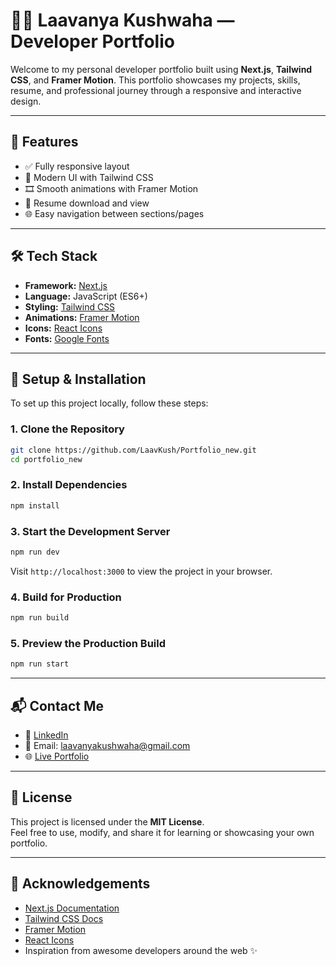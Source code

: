 # 🧑‍💻 Laavanya Kushwaha — Developer Portfolio

Welcome to my personal developer portfolio built using **Next.js**, **Tailwind CSS**, and **Framer Motion**. This portfolio showcases my projects, skills, resume, and professional journey through a responsive and interactive design.

---

## 🚀 Features

- ✅ Fully responsive layout  
- 🎨 Modern UI with Tailwind CSS  
- 🎞️ Smooth animations with Framer Motion  
- 📄 Resume download and view  
- 🌐 Easy navigation between sections/pages  

---

## 🛠️ Tech Stack

- **Framework:** [Next.js](https://nextjs.org/)
- **Language:** JavaScript (ES6+)
- **Styling:** [Tailwind CSS](https://tailwindcss.com/)
- **Animations:** [Framer Motion](https://www.framer.com/motion/)
- **Icons:** [React Icons](https://react-icons.github.io/react-icons/)
- **Fonts:** [Google Fonts](https://fonts.google.com/)

---

## 🔧 Setup & Installation

To set up this project locally, follow these steps:

### 1. Clone the Repository

```bash
git clone https://github.com/LaavKush/Portfolio_new.git
cd portfolio_new
```

### 2. Install Dependencies

```bash
npm install
```

### 3. Start the Development Server

```bash
npm run dev
```

Visit `http://localhost:3000` to view the project in your browser.

### 4. Build for Production

```bash
npm run build
```

### 5. Preview the Production Build

```bash
npm run start
```


---

## 📬 Contact Me

- 🔗 [LinkedIn](https://www.linkedin.com/in/laavanya-kushwaha-5748a5291/)
- 📧 Email: laavanyakushwaha@gmail.com 
- 🌐 [Live Portfolio](https://your-deployed-site-url.com) 

---

## 📝 License

This project is licensed under the **MIT License**.  
Feel free to use, modify, and share it for learning or showcasing your own portfolio.

---

## 🙏 Acknowledgements

- [Next.js Documentation](https://nextjs.org/docs)
- [Tailwind CSS Docs](https://tailwindcss.com/docs)
- [Framer Motion](https://www.framer.com/motion/)
- [React Icons](https://react-icons.github.io/react-icons/)
- Inspiration from awesome developers around the web ✨